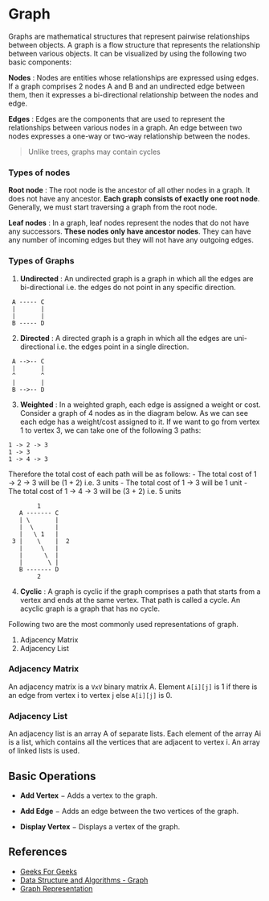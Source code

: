 # Graph

Graphs are mathematical structures that represent pairwise relationships between objects. A graph is a flow structure that represents the relationship between various objects. It can be visualized by using the following two basic components:

**Nodes** : Nodes are entities whose relationships are expressed using edges. If a graph comprises 2 nodes A and B and an undirected edge between them, then it expresses a bi-directional relationship between the nodes and edge.

**Edges** : Edges are the components that are used to represent the relationships between various nodes in a graph. An edge between two nodes expresses a one-way or two-way relationship between the nodes.

> Unlike trees, graphs may contain cycles

### Types of nodes

**Root node** : The root node is the ancestor of all other nodes in a graph. It does not have any ancestor. **Each graph consists of exactly one root node**. Generally, we must start traversing a graph from the root node.

**Leaf nodes** : In a graph, leaf nodes represent the nodes that do not have any successors. **These nodes only have ancestor nodes**. They can have any number of incoming edges but they will not have any outgoing edges.

### Types of Graphs

1. **Undirected** : An undirected graph is a graph in which all the edges are bi-directional i.e. the edges do not point in any specific direction.

```
 A ----- C
 |       |
 |       |
 B ----- D
```
2. **Directed** : A directed graph is a graph in which all the edges are uni-directional i.e. the edges point in a single direction.
```
 A -->-- C
 |       |
 ^       ^  
 |       |
 B -->-- D
```
3. **Weighted** : In a weighted graph, each edge is assigned a weight or cost.  
 Consider a graph of 4 nodes as in the diagram below. As we can see each edge has a weight/cost assigned to it. If we want to go from vertex 1 to vertex 3, we can take one of the following 3 paths:
```
1 -> 2 -> 3
1 -> 3
1 -> 4 -> 3
```
Therefore the total cost of each path will be as follows: - The total cost of 1 -> 2 -> 3 will be (1 + 2) i.e. 3 units - The total cost of 1 -> 3 will be 1 unit - The total cost of 1 -> 4 -> 3 will be (3 + 2) i.e. 5 units
```
        1
   A ------- C
   | \       |
   |  \      |
   |   \ 1   |
 3 |    \    |  2
   |     \   |
   |      \  |
   |       \ |
   B ------- D
        2
```
4. **Cyclic** : A graph is cyclic if the graph comprises a path that starts from a vertex and ends at the same vertex. That path is called a cycle. An acyclic graph is a graph that has no cycle.  

Following two are the most commonly used representations of graph.
1. Adjacency Matrix
2. Adjacency List

### Adjacency Matrix

An adjacency matrix is a `VxV` binary matrix A. Element `A[i][j]` is 1 if there is an edge from vertex i to vertex j else `A[i][j]` is 0.

### Adjacency List

An adjacency list is an array A of separate lists. Each element of the array Ai is a list, which contains all the vertices that are adjacent to vertex i. An array of linked lists is used.



## Basic Operations

- **Add Vertex** − Adds a vertex to the graph.

- **Add Edge** − Adds an edge between the two vertices of the graph.

- **Display Vertex** − Displays a vertex of the graph.

## References

- [Geeks For Geeks](geeksforgeeks.org)
- [Data Structure and Algorithms - Graph](https://www.tutorialspoint.com/data_structures_algorithms/graph_data_structure.htm)
- [Graph Representation](https://www.hackerearth.com/practice/algorithms/graphs/graph-representation/tutorial/)
